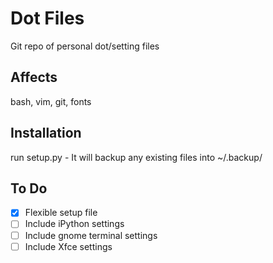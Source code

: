 Dot Files
=========

Git repo of personal dot/setting files

Affects
-------
bash, vim, git, fonts

Installation
------------
run setup.py - It will backup any existing files into ~/.backup/

To Do
-----
* [x] Flexible setup file
* [ ] Include iPython settings
* [ ] Include gnome terminal settings
* [ ] Include Xfce settings
